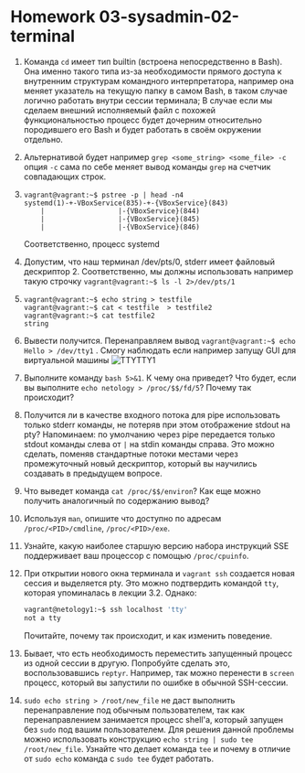 # Homework 03-sysadmin-02-terminal

1. Команда `cd` имеет тип builtin (встроена непосредственно в Bash). Она именно такого типа из-за необходимости прямого доступа к внутренним структурам командного интерпретатора, например она меняет указатель на текущую папку в самом Bash, в таком случае логично работать внутри сессии терминала; В случае если мы сделаем внешний исполняемый файл с похожей функциональностью процесс будет дочерним относительно породившего его Bash и будет работать в своём окружении отдельно.
2. Альтернативой будет например `grep <some_string> <some_file> -c` опция `-с` сама по себе меняет вывод команды `grep` на счетчик совпадающих строк.
3.     vagrant@vagrant:~$ pstree -p | head -n4
       systemd(1)-+-VBoxService(835)-+-{VBoxService}(843)
           |                  |-{VBoxService}(844)
           |                  |-{VBoxService}(845)
           |                  |-{VBoxService}(846)  
    Соответственно, процесс systemd
4. Допустим, что наш терминал /dev/pts/0, stderr имеет файловый дескриптор 2. Соответственно, мы должны использовать например такую строчку `vagrant@vagrant:~$ ls -l 2>/dev/pts/1`
5.     vagrant@vagrant:~$ echo string > testfile
       vagrant@vagrant:~$ cat < testfile  > testfile2
       vagrant@vagrant:~$ cat testfile2
       string
6. Вывести получится. Перенаправляем вывод `vagrant@vagrant:~$ echo Hello > /dev/tty1` . Смогу наблюдать если например запущу GUI для виртуальной машины ![TTY](D:\netology-homework\netologyhomework\03-sysadmin-02-terminal\screenshots\TTY1.png)TTY1
7. Выполните команду `bash 5>&1`. К чему она приведет? Что будет, если вы выполните `echo netology > /proc/$$/fd/5`? Почему так происходит?
8. Получится ли в качестве входного потока для pipe использовать только stderr команды, не потеряв при этом отображение stdout на pty? Напоминаем: по умолчанию через pipe передается только stdout команды слева от `|` на stdin команды справа.
Это можно сделать, поменяв стандартные потоки местами через промежуточный новый дескриптор, который вы научились создавать в предыдущем вопросе.
9. Что выведет команда `cat /proc/$$/environ`? Как еще можно получить аналогичный по содержанию вывод?
10. Используя `man`, опишите что доступно по адресам `/proc/<PID>/cmdline`, `/proc/<PID>/exe`.
11. Узнайте, какую наиболее старшую версию набора инструкций SSE поддерживает ваш процессор с помощью `/proc/cpuinfo`.
12. При открытии нового окна терминала и `vagrant ssh` создается новая сессия и выделяется pty. Это можно подтвердить командой `tty`, которая упоминалась в лекции 3.2. Однако:

     ```bash
     vagrant@netology1:~$ ssh localhost 'tty'
     not a tty
     ```

     Почитайте, почему так происходит, и как изменить поведение.
13. Бывает, что есть необходимость переместить запущенный процесс из одной сессии в другую. Попробуйте сделать это, воспользовавшись `reptyr`. Например, так можно перенести в `screen` процесс, который вы запустили по ошибке в обычной SSH-сессии.
14. `sudo echo string > /root/new_file` не даст выполнить перенаправление под обычным пользователем, так как перенаправлением занимается процесс shell'а, который запущен без `sudo` под вашим пользователем. Для решения данной проблемы можно использовать конструкцию `echo string | sudo tee /root/new_file`. Узнайте что делает команда `tee` и почему в отличие от `sudo echo` команда с `sudo tee` будет работать.
